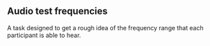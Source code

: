 ## Audio test frequencies

A task designed to get a rough idea of the frequency range that each participant is able to hear.


